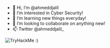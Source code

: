 - 👋 Hi, I’m @ahmeddjalil
- 👀 I’m interested in Cyber Security!
- 🌱 I’m learning new things everyday!
- 💞️ I’m looking to collaborate on anything new!
- 📫 Twitter @ahmeddjalil_



<img src="https://tryhackme-badges.s3.amazonaws.com/ahmeddjalil.png" alt="TryHackMe"> :)

<!---
ahmeddjalil/ahmeddjalil is a ✨ special ✨ repository because its `README.md` (this file) appears on your GitHub profile.
You can click the Preview link to take a look at your changes.
--->
